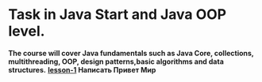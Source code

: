# Task in Java Start and Java OOP level.

<b>The course will cover Java fundamentals such as Java Core, collections, multithreading, OOP, design patterns,basic algorithms and data structures.</b>
<b><a href="https://github.com/tikserziku/Java-Course_DMdev_001/blob/main/lesson-1/src/HelloWorld.java">lesson-1</a>  Написать Привет Мир </b>
